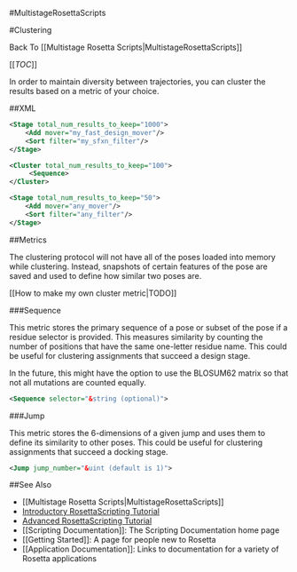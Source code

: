 #MultistageRosettaScripts

#Clustering

Back To [[Multistage Rosetta Scripts|MultistageRosettaScripts]]

[[_TOC_]]

In order to maintain diversity between trajectories,
you can cluster the results based on a metric of your choice.

##XML

```xml
<Stage total_num_results_to_keep="1000">
	<Add mover="my_fast_design_mover"/>
	<Sort filter="my_sfxn_filter"/>
</Stage>

<Cluster total_num_results_to_keep="100">
	 <Sequence>
</Cluster>

<Stage total_num_results_to_keep="50">
	<Add mover="any_mover"/>
	<Sort filter="any_filter"/>
</Stage>
```

##Metrics

The clustering protocol will not have all of the poses loaded into memory
while clustering. Instead, snapshots of certain features of the pose are saved
and used to define how similar two poses are.

[[How to make my own cluster metric|TODO]]

###Sequence

This metric stores the primary sequence of a pose
or subset of the pose if a residue selector is provided.
This measures similarity by counting the number of
positions that have the same one-letter residue name.
This could be useful for clustering assignments that succeed a design stage.

In the future, this might have the option to use the BLOSUM62 matrix
so that not all mutations are counted equally.

```xml
<Sequence selector="&string (optional)">
```

###Jump

This metric stores the 6-dimensions of a given jump and uses them to define its similarity to other poses.
This could be useful for clustering assignments that succeed a docking stage.

```xml
<Jump jump_number="&uint (default is 1)">
```

##See Also

* [[Multistage Rosetta Scripts|MultistageRosettaScripts]]
* [Introductory RosettaScripting Tutorial](https://www.rosettacommons.org/demos/latest/tutorials/scripting_with_rosettascripts/scripting_with_rosettascripts)
* [Advanced RosettaScripting Tutorial](https://www.rosettacommons.org/demos/latest/tutorials/advanced_scripting_with_rosettascripts/advanced_scripting_with_rosettascripts)
* [[Scripting Documentation]]: The Scripting Documentation home page
* [[Getting Started]]: A page for people new to Rosetta
* [[Application Documentation]]: Links to documentation for a variety of Rosetta applications
